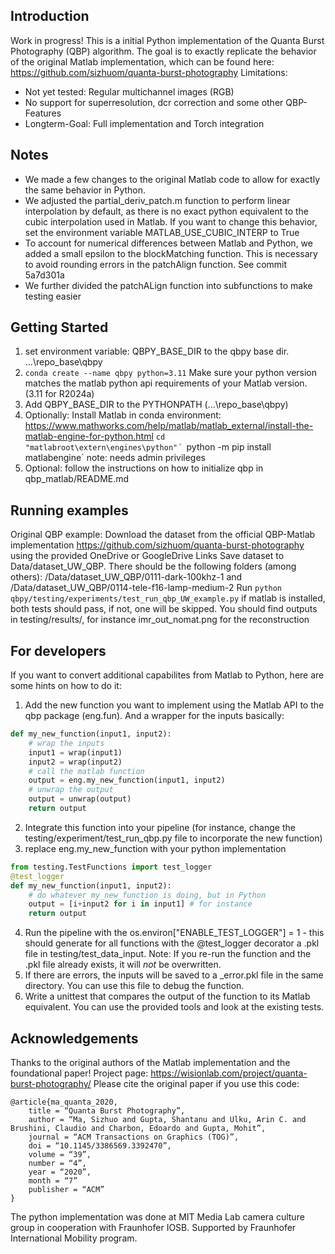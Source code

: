 ## Introduction
Work in progress! This is a initial Python implementation of the Quanta Burst Photography (QBP) algorithm.
The goal is to exactly replicate the behavior of the original Matlab implementation, which can be found here: https://github.com/sizhuom/quanta-burst-photography
Limitations:
- Not yet tested: Regular multichannel images (RGB)
- No support for superresolution, dcr correction and some other QBP-Features 
- Longterm-Goal: Full implementation and Torch integration

## Notes
- We made a few changes to the original Matlab code to allow for exactly the same behavior in Python. 
- We adjusted the partial_deriv_patch.m function to perform linear interpolation by default, as there is no exact python equivalent to the cubic interpolation used in Matlab. If you want to change this behavior, set the environment variable MATLAB_USE_CUBIC_INTERP to True
- To account for numerical differences between Matlab and Python, we added a small epsilon to the blockMatching function. This is necessary to avoid rounding errors in the patchAlign function. See commit 5a7d301a 
- We further divided the patchALign function into subfunctions to make testing easier

## Getting Started
1. set environment variable: QBPY_BASE_DIR to the qbpy base dir. ...\repo_base\qbpy
2. `conda create --name qbpy python=3.11`  Make sure your python version matches the matlab python api requirements of your Matlab version. (3.11 for R2024a)
3. Add QBPY_BASE_DIR to the PYTHONPATH (...\repo_base\qbpy)
4. Optionally: Install Matlab in conda environment: https://www.mathworks.com/help/matlab/matlab_external/install-the-matlab-engine-for-python.html 
`cd "matlabroot\extern\engines\python"´
`python -m pip install matlabengine`
note: needs admin privileges
5. Optional: follow the instructions on how to initialize qbp in qbp_matlab/README.md

## Running examples
Original QBP example:
Download the dataset from the official QBP-Matlab implementation https://github.com/sizhuom/quanta-burst-photography using the provided OneDrive or GoogleDrive Links
Save dataset to Data/dataset_UW_QBP. There should be the following folders (among others): 
/Data/dataset_UW_QBP/0111-dark-100khz-1 and 
/Data/dataset_UW_QBP/0114-tele-f16-lamp-medium-2
Run `python qbpy/testing/experiments/test_run_qbp_UW_example.py`
if matlab is installed, both tests should pass, if not, one will be skipped.
You should find outputs in testing/results/, for instance imr_out_nomat.png for the reconstruction


## For developers
If you want to convert additional capabilites from Matlab to Python, here are some hints on how to do it:
1. Add the new function you want to implement using the Matlab API to the qbp package (eng.fun). And a wrapper for the inputs
basically: 
```python
def my_new_function(input1, input2):
    # wrap the inputs
    input1 = wrap(input1)
    input2 = wrap(input2)
    # call the matlab function
    output = eng.my_new_function(input1, input2)
    # unwrap the output
    output = unwrap(output)
    return output
```
2. Integrate this function into your pipeline (for instance, change the testing/experiment/test_run_qbp.py file to incorporate the new function)
3. replace eng.my_new_function with your python implementation
```python
from testing.TestFunctions import test_logger
@test_logger
def my_new_function(input1, input2):
    # do whatever my_new_function is doing, but in Python
    output = [i+input2 for i in input1] # for instance
    return output
```
4. Run the pipeline with the os.environ["ENABLE_TEST_LOGGER"] = 1 - this should generate for all functions with the @test_logger decorator a .pkl file in testing/test_data_input. Note: If you re-run the function and the .pkl file already exists, it will *not* be overwritten.
5. If there are errors, the inputs will be saved to a _error.pkl file in the same directory. You can use this file to debug the function.
6. Write a unittest that compares the output of the function to its Matlab equivalent. You can use the provided tools and look at the existing tests.

## Acknowledgements

Thanks to the original authors of the Matlab implementation and the foundational paper!
Project page: https://wisionlab.com/project/quanta-burst-photography/
Please cite the original paper if you use this code:
```
@article{ma_quanta_2020,
    title = “Quanta Burst Photography”,
    author = “Ma, Sizhuo and Gupta, Shantanu and Ulku, Arin C. and Brushini, Claudio and Charbon, Edoardo and Gupta, Mohit”,
    journal = “ACM Transactions on Graphics (TOG)”,
    doi = “10.1145/3386569.3392470”,
    volume = “39”,
    number = “4”,
    year = “2020”,
    month = “7”
    publisher = “ACM”
}
```

The python implementation was done at MIT Media Lab camera culture group in cooperation with Fraunhofer IOSB. Supported by Fraunhofer International Mobility program.
